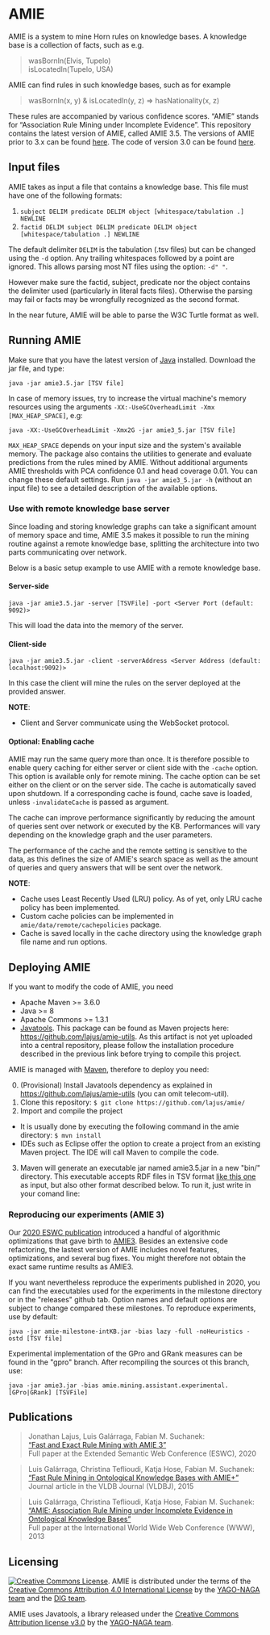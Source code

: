 # AMIE 
AMIE is a system to mine Horn rules on knowledge bases. A knowledge base is a collection of facts, such as e.g. 
> wasBornIn(Elvis, Tupelo)  
> isLocatedIn(Tupelo, USA)

AMIE can find rules in such knowledge bases, such as for example
> wasBornIn(x, y) & isLocatedIn(y, z) => hasNationality(x, z)

These rules are accompanied by various confidence scores. “AMIE” stands for “Association Rule Mining under Incomplete Evidence”. This repository contains the latest version of AMIE, called AMIE 3.5. The versions of AMIE prior to 3.x can be found [here](https://www.mpi-inf.mpg.de/departments/databases-and-information-systems/research/yago-naga/amie/). The code of version 3.0 can be found [here](https://github.com/dig-team/amie/tree/v3.0).

## Input files

AMIE takes as input a file that contains a knowledge base. This file must have one of the following formats:
 1. `subject DELIM predicate DELIM object [whitespace/tabulation .] NEWLINE`
 2. `factid DELIM subject DELIM predicate DELIM object [whitespace/tabulation .] NEWLINE`

The default delimiter `DELIM` is the tabulation (.tsv files) but can be changed using the `-d` option. Any trailing whitespaces followed by a point are ignored. This allows parsing most NT files using the option: `-d" "`. 

However make sure the factid, subject, predicate nor the object contains the delimiter used (particularly in literal facts files). Otherwise the parsing may fail or facts may be wrongfully recognized as the second format.

In the near future, AMIE will be able to parse the W3C Turtle format as well.

## Running AMIE

Make sure that you have the latest version of [Java](https://java.com/en/download/) installed. Download the jar file, and type:

```java -jar amie3.5.jar [TSV file]```

In case of memory issues, try to increase the virtual machine's memory resources using the arguments `-XX:-UseGCOverheadLimit -Xmx [MAX_HEAP_SPACE]`, e.g:

```java -XX:-UseGCOverheadLimit -Xmx2G -jar amie3_5.jar [TSV file]```

`MAX_HEAP_SPACE` depends on your input size and the system's available memory. The package also contains the utilities to generate and evaluate predictions from the rules mined by AMIE. Without additional arguments AMIE thresholds with PCA confidence 0.1 and head coverage 0.01. You can change these default settings. Run `java -jar amie3_5.jar -h` (without an input file) to see a detailed description of the available options.

### Use with remote knowledge base server

Since loading and storing knowledge graphs can take a significant amount of memory space and time, AMIE 3.5 makes it possible to run the mining routine against a remote knowledge base, splitting the architecture into two parts communicating over network.

Below is a basic setup example to use AMIE with a remote knowledge base.

#### Server-side

```java -jar amie3.5.jar -server [TSVFile] -port <Server Port (default: 9092)>```

This will load the data into the memory of the server. 

#### Client-side

```java -jar amie3.5.jar -client -serverAddress <Server Address (default: localhost:9092)>```

In this case the client will mine the rules on the server deployed at the provided answer.

__NOTE__:
- Client and Server communicate using the WebSocket protocol. 

#### Optional: Enabling cache

AMIE may run the same query more than once. It is therefore possible to enable query caching for either server or client side with the ```-cache``` option. This option is available only for remote mining. The cache option can be set either on the client or on the server side. The cache is automatically saved upon shutdown. If a corresponding cache is found, cache save is loaded, unless `-invalidateCache` is passed as argument.

The cache can improve performance significantly by reducing the amount of queries sent over network or executed by the KB.
Performances will vary depending on the knowledge graph and the user parameters. 

The performance of the cache and the remote setting is sensitive to the data, as this defines the size of AMIE's search space as well as the amount of queries and query answers that will be sent over the network. 

__NOTE__:
- Cache uses Least Recently Used (LRU) policy. As of yet, only LRU cache policy has been implemented. 
- Custom cache policies can be implemented in `amie/data/remote/cachepolicies` package.
- Cache is saved locally in the cache directory using the knowledge graph file name and run options.

## Deploying AMIE

If you want to modify the code of AMIE, you need

* Apache Maven >= 3.6.0
* Java >= 8
* Apache Commons >= 1.3.1
* [Javatools](https://www.mpi-inf.mpg.de/departments/databases-and-information-systems/research/yago-naga/amie.data.javatools/). This package can be found as Maven projects here: https://github.com/lajus/amie-utils. As this artifact is not yet uploaded into a central repository, please follow the installation procedure described in the previous link before trying to compile this project.

AMIE is managed with [Maven](https://maven.apache.org/), therefore to deploy you need:

0. (Provisional) Install Javatools dependency as explained in https://github.com/lajus/amie-utils (you can omit telecom-util).
1. Clone this repository: `$ git clone https://github.com/lajus/amie/`
2. Import and compile the project
 * It is usually done by executing the following command in the amie directory: `$ mvn install`
 * IDEs such as Eclipse offer the option to create a project from an existing Maven project. The IDE will call Maven to compile the code.
3. Maven will generate an executable jar named amie3.5.jar in a new "bin/" directory. This executable accepts RDF files in TSV format [like this one](http://resources.mpi-inf.mpg.de/yago-naga/amie/data/yago2_sample/yago2core.10kseedsSample.compressed.notypes.tsv) as input, but also other format described below. To run it, just write in your comand line: 

### Reproducing our experiments (AMIE 3)

Our [2020 ESWC publication](https://luisgalarraga.de/docs/amie3.pdf) introduced a handful of algorithmic optimizations that gave birth to [AMIE3](https://github.com/dig-team/amie/tree/v3.0). Besides an extensive code refactoring, the lastest version of AMIE includes novel features, optimizations, and several bug fixes. You might therefore not obtain the exact same runtime results as AMIE3. 

If you want nevertheless reproduce the experiments published in 2020, you can find the executables used for the experiments in the milestone directory or in the "releases" github tab. Option names and default options are subject to change compared these milestones. To reproduce experiments, use by default:

```java -jar amie-milestone-intKB.jar -bias lazy -full -noHeuristics -ostd [TSV file]```

Experimental implementation of the GPro and GRank measures can be found in the "gpro" branch. After recompiling the sources ot this branch, use:

```java -jar amie3.jar -bias amie.mining.assistant.experimental.[GPro|GRank] [TSVFile]```

## Publications 

> Jonathan Lajus, Luis Galárraga, Fabian M. Suchanek:  
> [“Fast and Exact Rule Mining with AMIE 3”  ](https://suchanek.name/work/publications/eswc-2020-amie-3.pdf)  
> Full paper at the Extended Semantic Web Conference (ESWC), 2020  

> Luis Galárraga, Christina Teflioudi, Katja Hose, Fabian M. Suchanek:  
> [“Fast Rule Mining in Ontological Knowledge Bases with AMIE+”](https://suchanek.name/work/publications/vldbj2015.pdf)  
> Journal article in the VLDB Journal  (VLDBJ), 2015

> Luis Galárraga, Christina Teflioudi, Katja Hose, Fabian M. Suchanek:  
> [“AMIE: Association Rule Mining under Incomplete Evidence in Ontological Knowledge Bases”](https://suchanek.name/work/publications/www2013.pdf)  
> Full paper at the International World Wide Web Conference (WWW), 2013  

## Licensing

<a rel="license" href="http://creativecommons.org/licenses/by/4.0/"><img alt="Creative Commons License" style="border-width:0" src="https://i.creativecommons.org/l/by/4.0/80x15.png" /></a>. AMIE is distributed under the terms of the <a rel="license" href="http://creativecommons.org/licenses/by/4.0/">Creative Commons Attribution 4.0 International License</a> by the [YAGO-NAGA team](https://www.mpi-inf.mpg.de/departments/databases-and-information-systems/research/yago-naga/amie/) and the [DIG team](https://dig.telecom-paris.fr/blog/).

AMIE uses Javatools, a library released under the [Creative Commons Attribution license v3.0](https://creativecommons.org/licenses/by/3.0/) by the [YAGO-NAGA team](https://www.mpi-inf.mpg.de/departments/databases-and-information-systems/research/yago-naga/amie.data.javatools/).
